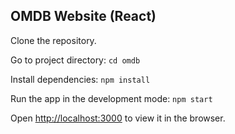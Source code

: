 ## OMDB Website (React)

Clone the repository.

Go to project directory: `cd omdb`

Install dependencies: `npm install`

Run the app in the development mode: `npm start`

Open [http://localhost:3000](http://localhost:3000) to view it in the browser.
